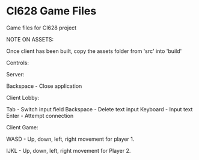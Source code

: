 # CI628 Game Files
 Game files for CI628 project

NOTE ON ASSETS:

Once client has been built, copy the assets folder from 'src' into 'build'

Controls:

Server:

Backspace - Close application

Client Lobby:

Tab - Switch input field
Backspace - Delete text input
Keyboard - Input text
Enter - Attempt connection

Client Game:

WASD - Up, down, left, right movement for player 1.

IJKL - Up, down, left, right movement for Player 2.